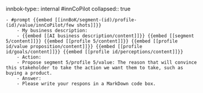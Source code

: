 innbok-type:: internal
#innCoPilot
collapsed:: true

	- #prompt {{embed [[innBoK/segment-(id)/profile-(id)/value/innCoPilot/few shots]]}}
		- My business description:
		- {{embed [[AI business description/content]]}} {{embed [[segment 5/content]]}} {{embed [[profile 5/content]]}} {{embed [[profile id/value proposition/content]]}} {{embed [[profile id/goals/content]]}} {{embed [[profile id/perceptions/content]]}}
		- Action:
		- Propose segment 5/profile 5/value: The reason that will convince this stakeholder to take the action we want them to take, such as buying a product.
		- Answer:
		- Please write your respons in a MarkDown code box.